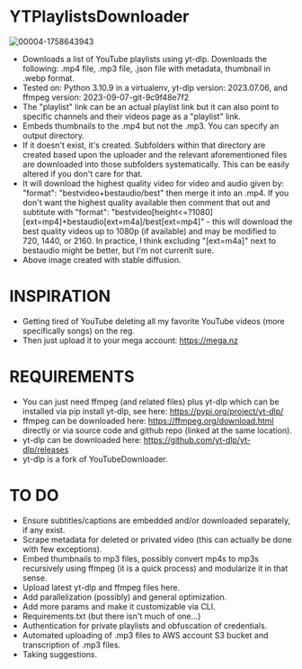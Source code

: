 # YTPlaylistsDownloader
![00004-1758643943](https://github.com/BaileyPillon/YTPlaylistsDownloader/assets/138253619/1ced8ad5-f6d2-4537-9f52-24eeaa872325)

- Downloads a list of YouTube playlists using yt-dlp. Downloads the following: .mp4 file, .mp3 file, .json file with metadata, thumbnail in .webp format.
- Tested on: Python 3.10.9 in a virtualenv, yt-dlp version: 2023.07.06, and ffmpeg version: 2023-09-07-git-9c9f48e7f2
- The "playlist" link can be an actual playlist link but it can also point to specific channels and their videos page as a "playlist" link.
- Embeds thumbnails to the .mp4 but not the .mp3. You can specify an output directory.
- If it doesn't exist, it's created. Subfolders within that directory are created based upon the uploader and the relevant aforementioned files are downloaded into those subfolders systematically. This can be easily altered if you don't care for that.
- It will download the highest quality video for video and audio given by: "format": "bestvideo+bestaudio/best" then merge it into an .mp4. If you don't want the highest quality available then comment that out and subtitute with "format": "bestvideo[height<=?1080][ext=mp4]+bestaudio[ext=m4a]/best[ext=mp4]" - this will download the best quality videos up to 1080p (if available) and may be modified to 720, 1440, or 2160. In practice, I think excluding "[ext=m4a]" next to bestaudio might be better, but I'm not currenlt sure.
- Above image created with stable diffusion.

# INSPIRATION
- Getting tired of YouTube deleting all my favorite YouTube videos (more specifically songs) on the reg.
- Then just upload it to your mega account: https://mega.nz

# REQUIREMENTS
- You can just need ffmpeg (and related files) plus yt-dlp which can be installed via pip install yt-dlp, see here: https://pypi.org/project/yt-dlp/
- ffmpeg can be downloaded here: https://ffmpeg.org/download.html directly or via source code and github repo (linked at the same location).
- yt-dlp can be downloaded here: https://github.com/yt-dlp/yt-dlp/releases
- yt-dlp is a fork of YouTubeDownloader.

# TO DO
- Ensure subtitles/captions are embedded and/or downloaded separately, if any exist.
- Scrape metadata for deleted or privated video (this can actually be done with few exceptions).
- Embed thumbnails to mp3 files, possibly convert mp4s to mp3s recursively using ffmpeg (it is a quick process) and modularize it in that sense.
- Upload latest yt-dlp and ffmpeg files here.
- Add parallelization (possibly) and general optimization.
- Add more params and make it customizable via CLI.
- Requirements.txt (but there isn't much of one...)
- Authentication for private playlists and obfuscation of credentials.
- Automated uploading of .mp3 files to AWS account S3 bucket and transcription of .mp3 files.
- Taking suggestions.
